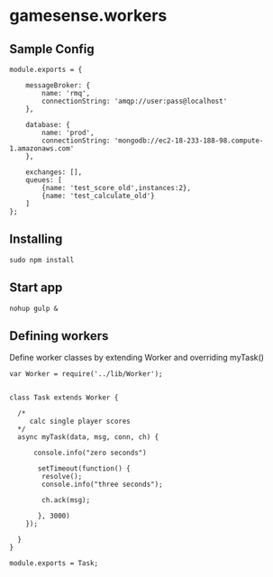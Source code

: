 # gamesense.workers

## Sample Config

    module.exports = {

        messageBroker: {
            name: 'rmq',
            connectionString: 'amqp://user:pass@localhost'
        },

        database: {
            name: 'prod',
            connectionString: 'mongodb://ec2-18-233-188-98.compute-1.amazonaws.com'
        },

        exchanges: [],
        queues: [
            {name: 'test_score_old',instances:2},
            {name: 'test_calculate_old'}
        ]
    };

## Installing
    sudo npm install

## Start app
    nohup gulp &

## Defining workers

Define worker classes by extending Worker and overriding myTask()

    var Worker = require('../lib/Worker');


    class Task extends Worker {

      /*
         calc single player scores
      */
      async myTask(data, msg, conn, ch) {

          console.info("zero seconds")
           
           setTimeout(function() {
            resolve();
            console.info("three seconds");

            ch.ack(msg);

           }, 3000)
        });

      }
    }

    module.exports = Task;
